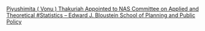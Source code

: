 [Piyushimita ( Vonu ) Thakuriah Appointed to NAS Committee on Applied and Theoretical #Statistics – Edward J. Bloustein School of Planning and Public Policy](https://qi.tc/qi/113416)